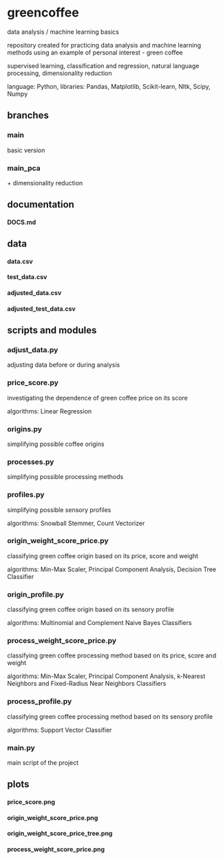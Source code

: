 # greencoffee

data analysis / machine learning basics

repository created for practicing data analysis and machine learning methods using an example of personal interest - green coffee

supervised learning, classification and regression, natural language processing, dimensionality reduction

language: Python, libraries: Pandas, Matplotlib, Scikit-learn, Nltk, Scipy, Numpy

## branches

### main

basic version

### main_pca

\+ dimensionality reduction

## documentation

#### DOCS.md

## data

#### data.csv
#### test_data.csv
#### adjusted_data.csv
#### adjusted_test_data.csv

## scripts and modules

### adjust_data.py

adjusting data before or during analysis

### price_score.py

investigating the dependence of green coffee price on its score

algorithms: Linear Regression

### origins.py

simplifying possible coffee origins

### processes.py

simplifying possible processing methods

### profiles.py

simplifying possible sensory profiles

algorithms: Snowball Stemmer, Count Vectorizer

### origin_weight_score_price.py

classifying green coffee origin based on its price, score and weight

algorithms: Min-Max Scaler, Principal Component Analysis, Decision Tree Classifier

### origin_profile.py

classifying green coffee origin based on its sensory profile

algorithms: Multinomial and Complement Naive Bayes Classifiers

### process_weight_score_price.py

classifying green coffee processing method based on its price, score and weight

algorithms: Min-Max Scaler, Principal Component Analysis, k-Nearest Neighbors and Fixed-Radius Near Neighbors Classifiers

### process_profile.py

classifying green coffee processing method based on its sensory profile

algorithms: Support Vector Classifier

### main.py

main script of the project

## plots

#### price_score.png
#### origin_weight_score_price.png
#### origin_weight_score_price_tree.png
#### process_weight_score_price.png
